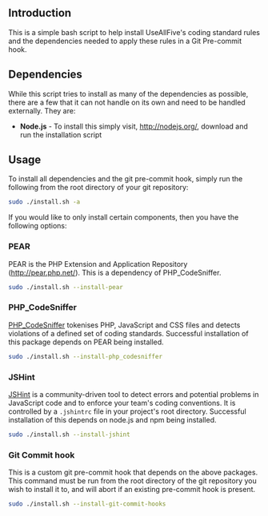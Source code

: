 ## Introduction

This is a simple bash script to help install UseAllFive's coding standard rules and the dependencies needed to apply these rules in a Git Pre-commit hook.

## Dependencies

While this script tries to install as many of the dependencies as possible, there are a few that it can not handle on its own and need to be handled externally.  They are:

* **Node.js** - To install this simply visit, http://nodejs.org/, download and run the installation script

## Usage

To install all dependencies and the git pre-commit hook, simply run the following from the root directory of your git repository:
```bash
sudo ./install.sh -a
```

If you would like to only install certain components, then you have the
following options:

### PEAR
PEAR is the PHP Extension and Application Repository (http://pear.php.net/). This is a dependency of PHP_CodeSniffer.
```bash
sudo ./install.sh --install-pear
```

### PHP_CodeSniffer
[PHP_CodeSniffer](http://pear.php.net/package/PHP_CodeSniffer) tokenises PHP, JavaScript and CSS files and detects violations of a defined set of coding standards.  Successful installation of this package depends on PEAR being installed.
```bash
sudo ./install.sh --install-php_codesniffer
```

### JSHint
[JSHint](http://jshint.com/) is a community-driven tool to detect errors and potential problems in JavaScript code and to enforce your team's coding conventions. It is controlled by a `.jshintrc` file in your project's root directory.  Successful installation of this depends on node.js and npm being installed.
```bash
sudo ./install.sh --install-jshint
```

### Git Commit hook
This is a custom git pre-commit hook that depends on the above packages.  This command must be run from the root directory of the git repository you wish to install it to, and will abort if an existing pre-commit hook is present.
```bash
sudo ./install.sh --install-git-commit-hooks
```

